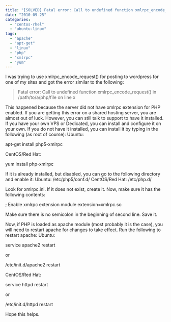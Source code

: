 ```yaml
---
title: "[SOLVED] Fatal error: Call to undefined function xmlrpc_encode_request() in /path/to/a/php/file on line x"
date: "2010-09-25"
categories: 
  - "centos-rhel"
  - "ubuntu-linux"
tags: 
  - "apache"
  - "apt-get"
  - "linux"
  - "php"
  - "xmlrpc"
  - "yum"
---
```


I was trying to use xmlrpc\_encode\_request() for posting to wordpress for one of my sites and got the error similar to the following:

> Fatal error: Call to undefined function xmlrpc\_encode\_request() in /path/to/a/php/file on line x

This happened because the server did not have xmlrpc extension for PHP enabled. If you are getting this error on a shared hosting server, you are almost out of luck. However, you can still talk to support to have it installed. If you have your own VPS or Dedicated, you can install and configure it on your own. If you do not have it installed, you can install it by typing in the following (as root of course): Ubuntu:

apt-get install php5-xmlrpc

CentOS/Red Hat:

yum install php-xmlrpc

If it is already installed, but disabled, you can go to the following directory and enable it: Ubuntu: /etc/php5/conf.d/ CentOS/Red Hat: /etc/php.d/

Look for xmlrpc.ini. If it does not exist, create it. Now, make sure it has the following contents:

; Enable xmlrpc extension module
extension=xmlrpc.so

Make sure there is no semicolon in the beginning of second line. Save it.

Now, if PHP is loaded as apache module (most probably it is the case), you will need to restart apache for changes to take effect. Run the following to restart apache: Ubuntu:

service apache2 restart

or

/etc/init.d/apache2 restart

CentOS/Red Hat:

service httpd restart

or

/etc/init.d/httpd restart

Hope this helps.
